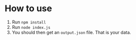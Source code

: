 # How to use

1. Run `npm install`
2. Run `node index.js`
3. You should then get an `output.json` file. That is your data.
